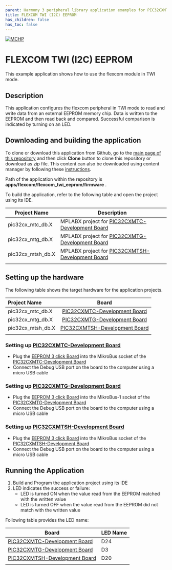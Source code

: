 ```yaml
---
parent: Harmony 3 peripheral library application examples for PIC32CXMT family
title: FLEXCOM TWI (I2C) EEPROM 
has_children: false
has_toc: false
---
```


[![MCHP](https://www.microchip.com/ResourcePackages/Microchip/assets/dist/images/logo.png)](https://www.microchip.com)

# FLEXCOM TWI (I2C) EEPROM

This example application shows how to use the flexcom module in TWI mode.

## Description

This application configures the flexcom peripheral in TWI mode to read and write data from an external EEPROM memory chip. Data is written to the EEPROM and then read back and compared. Successful comparison is indicated by turning on an LED.

## Downloading and building the application

To clone or download this application from Github, go to the [main page of this repository](https://github.com/Microchip-MPLAB-Harmony/csp_apps_pic32cx_mt) and then click **Clone** button to clone this repository or download as zip file.
This content can also be downloaded using content manager by following these [instructions](https://github.com/Microchip-MPLAB-Harmony/contentmanager/wiki).

Path of the application within the repository is **apps/flexcom/flexcom_twi_eeprom/firmware** .

To build the application, refer to the following table and open the project using its IDE.

| Project Name      | Description                                    |
| ----------------- | ---------------------------------------------- |
| pic32cx_mtc_db.X | MPLABX project for [PIC32CXMTC-Development Board](https://www.microchip.com/en-us/development-tool/EV58E84A) |
| pic32cx_mtg_db.X | MPLABX project for [PIC32CXMTG-Development Board](https://www.microchip.com/en-us/development-tool/EV11K09A) |
| pic32cx_mtsh_db.X | MPLABX project for [PIC32CXMTSH-Development Board](https://www.microchip.com/en-us/development-tool/PIC32CXMTSH-DB#Related%20Tools) |
|||

## Setting up the hardware

The following table shows the target hardware for the application projects.

| Project Name| Board|
|:---------|:---------:|
| pic32cx_mtc_db.X | [PIC32CXMTC-Development Board](https://www.microchip.com/en-us/development-tool/EV58E84A) |
| pic32cx_mtg_db.X | [PIC32CXMTG-Development Board](https://www.microchip.com/en-us/development-tool/EV11K09A) |
| pic32cx_mtsh_db.X| [PIC32CXMTSH-Development Board](https://www.microchip.com/en-us/development-tool/PIC32CXMTSH-DB#Related%20Tools) |
|||

### Setting up [PIC32CXMTC-Development Board](https://www.microchip.com/en-us/development-tool/EV58E84A)

- Plug the [EEPROM 3 click Board](https://www.mikroe.com/eeprom-3-click) into the MikroBus socket of the [PIC32CXMTC-Development Board](https://www.microchip.com/en-us/development-tool/EV58E84A)
- Connect the Debug USB port on the board to the computer using a micro USB cable

### Setting up [PIC32CXMTG-Development Board](https://www.microchip.com/en-us/development-tool/EV11K09A)

- Plug the [EEPROM 3 click Board](https://www.mikroe.com/eeprom-3-click) into the MikroBus-1 socket of the [PIC32CXMTG-Development Board](https://www.microchip.com/en-us/development-tool/EV11K09A)
- Connect the Debug USB port on the board to the computer using a micro USB cable

### Setting up [PIC32CXMTSH-Development Board](https://www.microchip.com/en-us/development-tool/PIC32CXMTSH-DB#Related%20Tools)

- Plug the [EEPROM 3 click Board](https://www.mikroe.com/eeprom-3-click) into the MikroBus socket of the [PIC32CXMTSH-Development Board](https://www.microchip.com/en-us/development-tool/PIC32CXMTSH-DB#Related%20Tools)
- Connect the Debug USB port on the board to the computer using a micro USB cable

## Running the Application

1. Build and Program the application project using its IDE
2. LED indicates the success or failure:
    - LED is turned ON when the value read from the EEPROM matched with the written value
    - LED is turned OFF when the value read from the EEPROM did not match with the written value

Following table provides the LED name:

| Board      | LED Name |
| ---------- | ---------------- |
| [PIC32CXMTC-Development Board](https://www.microchip.com/en-us/development-tool/EV58E84A)  | D24 |
| [PIC32CXMTG-Development Board](https://www.microchip.com/en-us/development-tool/EV11K09A)  | D3 |
| [PIC32CXMTSH-Development Board](https://www.microchip.com/en-us/development-tool/PIC32CXMTSH-DB#Related%20Tools)  | D20 |
|||
